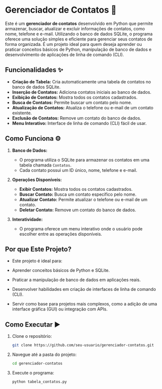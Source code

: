 # Gerenciador de Contatos 📖

Este é um **gerenciador de contatos** desenvolvido em Python que permite armazenar, buscar, atualizar e excluir informações de contatos, como nome, telefone e e-mail. Utilizando o banco de dados SQLite, o programa oferece uma solução simples e eficiente para gerenciar seus contatos de forma organizada. É um projeto ideal para quem deseja aprender ou praticar conceitos básicos de Python, manipulação de banco de dados e desenvolvimento de aplicações de linha de comando (CLI).

## Funcionalidades ✨

- **Criação de Tabela:** Cria automaticamente uma tabela de contatos no banco de dados SQLite.
- **Inserção de Contatos:** Adiciona contatos iniciais ao banco de dados.
- **Exibição de Contatos:** Mostra todos os contatos cadastrados.
- **Busca de Contatos:** Permite buscar um contato pelo nome.
- **Atualização de Contatos:** Atualiza o telefone ou e-mail de um contato existente.
- **Exclusão de Contatos:** Remove um contato do banco de dados.
- **Menu Interativo:** Interface de linha de comando (CLI) fácil de usar.

## Como Funciona ⚙️

1. **Banco de Dados:**
   - O programa utiliza o SQLite para armazenar os contatos em uma tabela chamada `Contatos`.
   - Cada contato possui um ID único, nome, telefone e e-mail.

2. **Operações Disponíveis:**
   - **Exibir Contatos:** Mostra todos os contatos cadastrados.
   - **Buscar Contato:** Busca um contato específico pelo nome.
   - **Atualizar Contato:** Permite atualizar o telefone ou e-mail de um contato.
   - **Deletar Contato:** Remove um contato do banco de dados.

3. **Interatividade:**
   - O programa oferece um menu interativo onde o usuário pode escolher entre as operações disponíveis.

## Por que Este Projeto?
  - Este projeto é ideal para:

  - Aprender conceitos básicos de Python e SQLite.

  - Praticar a manipulação de banco de dados em aplicações reais.

  - Desenvolver habilidades em criação de interfaces de linha de comando (CLI).

  - Servir como base para projetos mais complexos, como a adição de uma interface gráfica (GUI) ou integração com APIs.

## Como Executar ▶️

1. Clone o repositório:
   ```bash
   git clone https://github.com/seu-usuario/gerenciador-contatos.git
   
2. Navegue até a pasta do projeto:
   ```bash
   cd gerenciador-contatos
   
3. Execute o programa:
   ```bash
   python tabela_contatos.py
